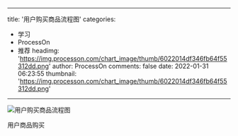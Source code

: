 
---
title: '用户购买商品流程图'
categories: 
 - 学习
 - ProcessOn
 - 推荐
headimg: 'https://img.processon.com/chart_image/thumb/6022014df346fb64f55312dd.png'
author: ProcessOn
comments: false
date: 2022-01-31 06:23:55
thumbnail: 'https://img.processon.com/chart_image/thumb/6022014df346fb64f55312dd.png'
---

<div>   
<img class="thumb" alt="用户购买商品流程图" src="https://img.processon.com/chart_image/thumb/6022014df346fb64f55312dd.png" referrerpolicy="no-referrer">
<p>用户商品购买</p>  
</div>
            